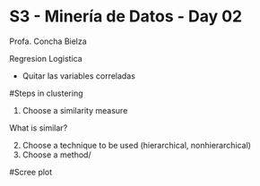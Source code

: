 # S3 - Minería de Datos - Day 02
Profa. Concha Bielza

Regresion Logistica
* Quitar las variables correladas

#Steps in clustering
1) Choose a similarity measure

What is similar?

2) Choose a technique to be used (hierarchical, nonhierarchical)
3) Choose a method/


#Scree plot




